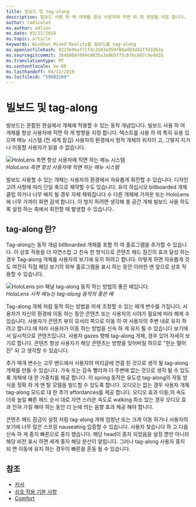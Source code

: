 ```yaml
---
title: 빌보드 및 tag-along
description: 빌보드 사용 하 여 개체를 항상 사용자에 직면 하 게 방향을 지정 합니다.
author: radicalad
ms.author: adlinv
ms.date: 03/21/2018
ms.topic: article
keywords: Windows Mixed Reality를 빌보드를 tag-along
ms.openlocfilehash: 8215b96aff1f3c2d43e959f04ad83d41ffd32b2a
ms.sourcegitcommit: 384b0087899cd835a3a965f75c6f6c607c9edd1b
ms.translationtype: MT
ms.contentlocale: ko-KR
ms.lasthandoff: 04/12/2019
ms.locfileid: "59603169"
---
```

# <a name="billboarding-and-tag-along"></a>빌보드 및 tag-along

빌보드는 혼합된 현실에서 개체에 적용할 수 있는 동작 개념입니다. 빌보드 사용 하 여 개체를 항상 사용자에 직면 하 게 방향을 지정 합니다. 텍스트를 사용 하 여 특히 유용 있으며 메뉴 시스템 (전 세계 잠김) 사용자의 환경에서 정적 개체의 위치이 고, 그렇지 지거나 이동할 사용자가 읽을 수 없습니다.

![HoloLens 측면 항상 사용자에 직면 하는 메뉴 시스템](images/billboarding-fragments.gif)<br>
*HoloLens 측면 항상 사용자에 직면 하는 메뉴 시스템*

빌보드 사용할 수 있는 개체는 사용자의 환경에서 자유롭게 회전할 수 있습니다. 디자인 고려 사항에 따라 단일 축으로 제약할 수도 있습니다. 유의 하십시오 billboarded 개체 클립 하거나 너무 배치 될 경우 자체 채워집니다 수 다른 개체에 가까운 또는 HoloLens에 너무 가까이 화면 검색 합니다. 이 방지 하려면 생각해 총 공간 개체 빌보드 사용 하도록 설정 하는 축에서 회전할 때 발생할 수 있습니다.

## <a name="what-is-a-tag-along"></a>tag-along 란?

Tag-along는 동작 개념 billboarded 개체를 포함 하 여 홀로그램을 추가할 수 있습니다. 이 상호 작용을 더 자연스럽 고 친숙 한 방식으로 콘텐츠 헤드 잠긴의 효과 달성 하는 경우 Tag-along 개체를 사용자의 보기에 유지 하려고 합니다. 이렇게 하면 자유롭게 것도 여전히 직접 해당 보기의 외부 홀로그램을 표시 하는 동안 이러한 맨 앞으로 상호 작용할 수 있습니다.

![HoloLens pin 패널 tag-along 동작 하는 방법의 좋은 예입니다.](images/tagalong-1000px.jpg)<br>
*HoloLens 시작 메뉴는 tag-along 동작의 좋은 예*

Tag-along 개체 처럼 동작 하는 방법을 미세 조정할 수 있는 매개 변수를 가집니다. 사용자가 자신의 환경에 이동 하는 동안 콘텐츠 또는 사용자의 시야가 필요에 따라 해제 수 있습니다. 사용자가 콘텐츠 뷰의 모서리 쪽으로 이동 하 여 사용자의 주변 내로 유지 하려고 합니다.에 따라 사용자가 이동 하는 방법을 신속 하 게 유지 될 수 있습니다 보기에서 일시적으로 콘텐츠입니다. 사용자 gazes 향해 tag-along 개체, 경우 있어 자세히 보기로 합니다. 콘텐츠 항상 사용자가 해당 콘텐츠는 방향을 잊어버릴 하므로 "한눈 떨어진" 되 고 생각할 수 있습니다.

추가 매개 변수는 고무 밴드에서 사용자의 머리글에 연결 된 것으로 생각 될 tag-along 개체를 만들 수 있습니다. 가속 또는 감속 빨라져 더 주변에 없는 것으로 생각 될 수 있도록 개체에 대 한 가중치를 제공 합니다. 이 spring 동작은 유도성 tag-along의 작동 방식을 정확 하 게 멘 탈 모델을 빌드할 수 있도록 합니다. 오디오는 없는 경우 사용자 개체 tag-along 모드로 대 한 추가 affordances를 제공 합니다. 오디오 효과 이동;의 속도 더욱 높일 빠른 헤드 순서 대로 자연 스러운 속도로 walking 최소 있는 경우 오디오 효과 전혀 가질 해야 하는 동안 더 눈에 띄는 음향 효과 제공 해야 합니다.

콘텐츠 헤드 잠금이 설정 처럼 tag-along 개체 엄청난 또는 크게 이동 하거나 사용자의 보기에 너무 많은 스프링 nauseating 입증할 수 있습니다. 사용자 찾습니다 하 고 다음 신속 하 게 중지 빠른으로 중지 했습니다. 해당 head이 중지 되었음을 설정 뿐만 아니라 해당 비전 표시 하면 세계 중지 해당 분산이 알립니다. 그러나 tag-along 사용자 중지 되 면 이동에 유지 하는 경우이 빠른을 혼동 될 수 있습니다.

## <a name="see-also"></a>참조
* [커서](cursors.md)
* [상호 작용 기본 사항](interaction-fundamentals.md)
* [Comfort](comfort.md)
